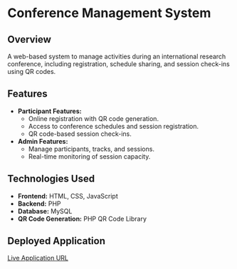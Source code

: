 # Conference Management System

## Overview
A web-based system to manage activities during an international research conference, including registration, schedule sharing, and session check-ins using QR codes.

## Features
- **Participant Features:**
  - Online registration with QR code generation.
  - Access to conference schedules and session registration.
  - QR code-based session check-ins.
- **Admin Features:**
  - Manage participants, tracks, and sessions.
  - Real-time monitoring of session capacity.

## Technologies Used
- **Frontend:** HTML, CSS, JavaScript
- **Backend:** PHP
- **Database:** MySQL
- **QR Code Generation:** PHP QR Code Library



## Deployed Application
[Live Application URL](#)


